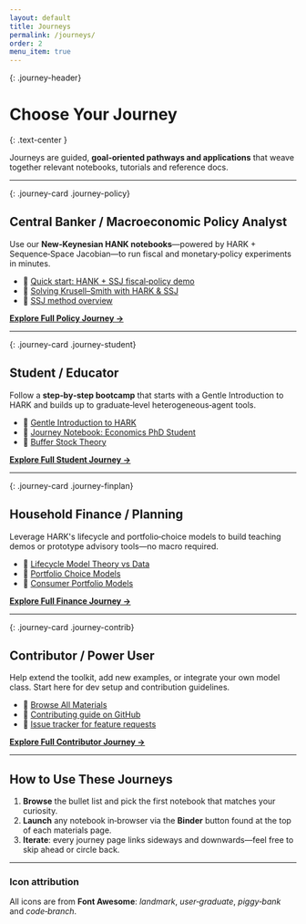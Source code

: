 ```yaml
---
layout: default
title: Journeys
permalink: /journeys/
order: 2
menu_item: true
---
```


{: .journey-header}
# Choose Your Journey
{: .text-center }

Journeys are guided, **goal‑oriented pathways and applications** that weave together relevant notebooks, tutorials and reference docs.  

---

{: .journey-card .journey-policy}
## <i class="fas fa-landmark"></i>  Central Banker / Macroeconomic Policy Analyst
Use our **New‑Keynesian HANK notebooks**—powered by HARK + Sequence‑Space Jacobian—to run fiscal and monetary‑policy experiments in minutes.

* 🔗 [Quick start: HANK + SSJ fiscal‑policy demo](/materials/consnewynesianmodel/)  
* 🔗 [Solving Krusell–Smith with HARK & SSJ](/materials/krusellsmith/)  
* 📄 [SSJ method overview](/materials/consnewynesianmodel/)

**[Explore Full Policy Journey →](/journeys/policy/)**

---

{: .journey-card .journey-student}
## <i class="fas fa-user-graduate"></i>  Student / Educator
Follow a **step‑by‑step bootcamp** that starts with a Gentle Introduction to HARK and builds up to graduate‑level heterogeneous‑agent tools.

* 🔗 [Gentle Introduction to HARK](/materials/gentle-intro-to-hark/)  
* 🔗 [Journey Notebook: Economics PhD Student](/materials/gentle-intro-to-hark/)  
* 🔗 [Buffer Stock Theory](/materials/bufferstocktheory/)

**[Explore Full Student Journey →](/journeys/student/)**

---

{: .journey-card .journey-finplan}
## <i class="fas fa-piggy-bank"></i>  Household Finance / Planning
Leverage HARK's lifecycle and portfolio‑choice models to build teaching demos or prototype advisory tools—no macro required.

* 🔗 [Lifecycle Model Theory vs Data](/materials/lifecyclemodeltheoryvsdata/)  
* 🔗 [Portfolio Choice Models](/materials/portfoliochoiceblogpost/)  
* 🔗 [Consumer Portfolio Models](/materials/consportfoliomodel/)

**[Explore Full Finance Journey →](/journeys/finance/)**

---

{: .journey-card .journey-contrib}
## <i class="fas fa-code-branch"></i>  Contributor / Power User
Help extend the toolkit, add new examples, or integrate your own model class. Start here for dev setup and contribution guidelines.

* 🔗 [Browse All Materials](/materials/)  
* 🔗 [Contributing guide on GitHub](https://github.com/econ-ark/HARK/blob/main/CONTRIBUTING.md)  
* 🔗 [Issue tracker for feature requests](https://github.com/econ-ark/HARK/issues)

**[Explore Full Contributor Journey →](/journeys/contributor/)**

---

## How to Use These Journeys

1. **Browse** the bullet list and pick the first notebook that matches your curiosity.   
2. **Launch** any notebook in‑browser via the **Binder** button found at the top of each materials page.   
3. **Iterate**: every journey page links sideways and downwards—feel free to skip ahead or circle back.

---

### Icon attribution

All icons are from **Font Awesome**: *landmark*, *user‑graduate*, *piggy‑bank* and *code‑branch*.
